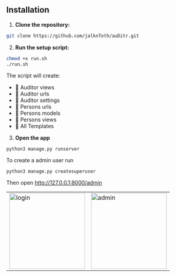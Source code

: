 ## Installation

1. **Clone the repository:**
```bash
git clone https://github.com/jalknToth/auDitr.git
```

2. **Run the setup script:**
```bash
chmod +x run.sh
./run.sh
```
The script will create:
- 🔧 Auditor views
- 🔧 Auditor urls
- 🔧 Auditor settings
- 🔧 Persons urls
- 🔧 Persons models
- 🔧 Persons views
- 🔧 All Templates

3. **Open the app**
```
python3 manage.py runserver
```
To create a admin user run
```
python3 manage.py createsuperuser
```
Then open http://127.0.0.1:8000/admin

<table>
  <tr>
    <td><img src="screenshots/login.png" alt="login" width="200px"></td>
    <td><img src="screenshots/admin.png" alt="admin" width="200px"></td>
  </tr>
</table>


